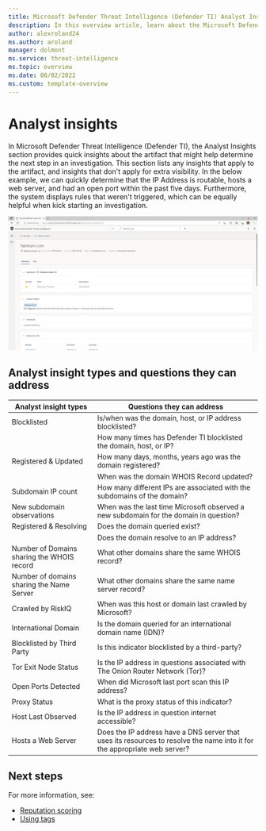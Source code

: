 ```yaml
---
title: Microsoft Defender Threat Intelligence (Defender TI) Analyst Insights
description: In this overview article, learn about the Microsoft Defender Threat Intelligence (Defender TI)'s analyst insights feature.
author: alexroland24
ms.author: aroland
manager: dolmont
ms.service: threat-intelligence
ms.topic: overview
ms.date: 08/02/2022
ms.custom: template-overview
---
```


# Analyst insights

In Microsoft Defender Threat Intelligence (Defender TI), the Analyst Insights section provides quick insights about the artifact that might help determine the next step in an investigation. This section lists any insights that apply to the artifact, and insights that don't apply for extra visibility. In the below example, we can quickly determine that the IP Address is routable, hosts a web server, and had an open port within the past five days. Furthermore, the system displays rules that weren't triggered, which can be equally helpful when kick starting an investigation.

![Analyst Insights Edge Screenshot](media/analystInsightsEdgeScreenshot.png)

## Analyst insight types and questions they can address

|Analyst insight types|Questions they can address|
|---|---|
|Blocklisted|Is/when was the domain, host, or IP address blocklisted?|
||How many times has Defender TI blocklisted the domain, host, or IP?|
|Registered & Updated|How many days, months, years ago was the domain registered?|
||When was the domain WHOIS Record updated?|
|Subdomain IP count|How many different IPs are associated with the subdomains of the domain?|
|New subdomain observations|When was the last time Microsoft observed a new subdomain for the domain in question?|
|Registered & Resolving|Does the domain queried exist?|
||Does the domain resolve to an IP address?|
|Number of Domains sharing the WHOIS record|What other domains share the same WHOIS record?|
|Number of domains sharing the Name Server|What other domains share the same name server record?|
|Crawled by RiskIQ|When was this host or domain last crawled by Microsoft?|
|International Domain|Is the domain queried for an international domain name (IDN)?|
|Blocklisted by Third Party|Is this indicator blocklisted by a third-party?|
|Tor Exit Node Status|Is the IP address in questions associated with The Onion Router Network (Tor)?|
|Open Ports Detected|When did Microsoft last port scan this IP address?|
|Proxy Status|What is the proxy status of this indicator?|
|Host Last Observed|Is the IP address in question internet accessible?|
|Hosts a Web Server|Does the IP address have a DNS server that uses its resources to resolve the name into it for the appropriate web server?|

## Next steps

For more information, see:

- [Reputation scoring](reputation-scoring.md)
- [Using tags](using-tags.md)
